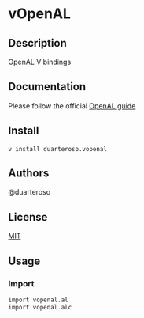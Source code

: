 # vOpenAL

## Description
OpenAL V bindings

## Documentation
Please follow the official [OpenAL guide](https://www.openal.org/documentation/OpenAL_Programmers_Guide.pdf)

## Install
`v install duarteroso.vopenal`

## Authors
@duarteroso

## License
[MIT](https://opensource.org/licenses/MIT)

## Usage

### Import

```v
import vopenal.al
import vopenal.alc
```
